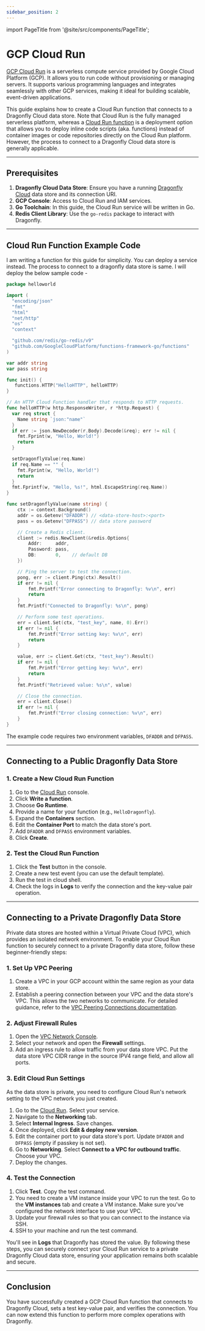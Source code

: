 ```yaml
---
sidebar_position: 2
---
```


import PageTitle from '@site/src/components/PageTitle';

# GCP Cloud Run

<PageTitle title="Connecting from GCP Cloud Run | Dragonfly Cloud" />

[GCP Cloud Run](https://cloud.google.com/run) is a serverless compute service provided by Google Cloud Platform (GCP).
It allows you to run code without provisioning or managing servers.
It supports various programming languages and integrates seamlessly with other GCP services,
making it ideal for building scalable, event-driven applications.

This guide explains how to create a Cloud Run function that connects to a Dragonfly Cloud data store.
Note that Cloud Run is the fully managed serverless platform,
whereas a [Cloud Run function](https://cloud.google.com/blog/products/serverless/google-cloud-functions-is-now-cloud-run-functions)
is a deployment option that allows you to deploy inline code scripts (aka. functions) instead of container images
or code repositories directly on the Cloud Run platform. However, the process to connect to a Dragonfly Cloud data store is generally applicable.

---

## Prerequisites

1. **Dragonfly Cloud Data Store**: Ensure you have a running [Dragonfly Cloud](https://dragonflydb.cloud/) data store and its connection URI.
2. **GCP Console**: Access to Cloud Run and IAM services.
3. **Go Toolchain**: In this guide, the Cloud Run service will be written in Go.
4. **Redis Client Library**: Use the `go-redis` package to interact with Dragonfly.

---

## Cloud Run Function Example Code

I am writing a function for this guide for simplicity. You can deploy a service
instead. The process to connect to a dragonfly data store is same. I will deploy
the below sample code -

```go
package helloworld

import (
  "encoding/json"
  "fmt"
  "html"
  "net/http"
  "os"
  "context"

  "github.com/redis/go-redis/v9"
  "github.com/GoogleCloudPlatform/functions-framework-go/functions"
)

var addr string
var pass string

func init() {
   functions.HTTP("HelloHTTP", helloHTTP)
}

// An HTTP Cloud Function handler that responds to HTTP requests.
func helloHTTP(w http.ResponseWriter, r *http.Request) {
  var req struct {
    Name string `json:"name"`
  }
  if err := json.NewDecoder(r.Body).Decode(&req); err != nil {
    fmt.Fprint(w, "Hello, World!")
    return
  }

  setDragonflyValue(req.Name)
  if req.Name == "" {
    fmt.Fprint(w, "Hello, World!")
    return
  }
  fmt.Fprintf(w, "Hello, %s!", html.EscapeString(req.Name))
}

func setDragonflyValue(name string) {
    ctx := context.Background()
    addr = os.Getenv("DFADDR") // <data-store-host>:<port>
    pass = os.Getenv("DFPASS") // data store password

    // Create a Redis client.
    client := redis.NewClient(&redis.Options{
        Addr:     addr,
        Password: pass,
        DB:       0,    // default DB
    })

    // Ping the server to test the connection.
    pong, err := client.Ping(ctx).Result()
    if err != nil {
        fmt.Printf("Error connecting to Dragonfly: %v\n", err)
        return
    }
    fmt.Printf("Connected to Dragonfly: %s\n", pong)

    // Perform some test operations.
    err = client.Set(ctx, "test_key", name, 0).Err()
    if err != nil {
        fmt.Printf("Error setting key: %v\n", err)
        return
    }

    value, err := client.Get(ctx, "test_key").Result()
    if err != nil {
        fmt.Printf("Error getting key: %v\n", err)
        return
    }
    fmt.Printf("Retrieved value: %s\n", value)

    // Close the connection.
    err = client.Close()
    if err != nil {
        fmt.Printf("Error closing connection: %v\n", err)
    }
}
```

The example code requires two environment variables, `DFADDR` and `DFPASS`.

---

## Connecting to a Public Dragonfly Data Store

### 1. Create a New Cloud Run Function

1. Go to the [Cloud Run](https://console.cloud.google.com/run) console.
2. Click **Write a function**.
3. Choose **Go Runtime**.
4. Provide a name for your function (e.g., `HelloDragonfly`).
5. Expand the **Containers** section.
6. Edit the **Container Port** to match the data store's port.
7. Add `DFADDR` and `DFPASS` environment variables.
8. Click **Create**.

### 2. Test the Cloud Run Function

1. Click the **Test** button in the console.
2. Create a new test event (you can use the default template).
3. Run the test in cloud shell.
4. Check the logs in **Logs** to verify the connection and the key-value pair operation.

---

## Connecting to a Private Dragonfly Data Store

Private data stores are hosted within a Virtual Private Cloud (VPC), which provides
an isolated network environment. To enable your Cloud Run function to securely
connect to a private Dragonfly data store, follow these beginner-friendly steps:

### 1. Set Up VPC Peering

1. Create a VPC in your GCP account within the same region as your data store.
2. Establish a peering connection between your VPC and the data store's VPC.
   This allows the two networks to communicate. For detailed guidance, refer to the [VPC Peering Connections documentation](../../connections.md).

### 2. Adjust Firewall Rules

1. Open the [VPC Network Console](https://console.cloud.google.com/networking/networks/list).
2. Select your network and open the **Firewall** settings.
3. Add an ingress rule to allow traffic from your data store VPC. Put the data store VPC CIDR range in the source IPV4 range field, and allow all ports.

### 3. Edit Cloud Run Settings

As the data store is private, you need to configure Cloud Run's network setting
to the VPC network you just created.

1. Go to the [Cloud Run](https://console.cloud.google.com/run). Select your service.
2. Navigate to the **Networking** tab.
3. Select **Internal Ingress**. Save changes.
4. Once deployed, click **Edit & deploy new version**.
5. Edit the container port to your data store's port. Update `DFADDR` and `DFPASS` (empty if passkey is not set).
6. Go to **Networking**. Select **Connect to a VPC for outbound traffic**. Choose your VPC.
7. Deploy the changes.

### 4. Test the Connection

1. Click **Test**. Copy the test command.
2. You need to create a VM instance inside your VPC to run the test. Go to the **VM instances** tab and
   create a VM instance. Make sure you've configured the network interface to use your VPC.
3. Update your firewall rules so that you can connect to the instance via SSH.
4. SSH to your machine and run the test command.

You'll see in **Logs** that Dragonfly has stored the value.
By following these steps, you can securely connect your Cloud Run service to a private Dragonfly Cloud data store,
ensuring your application remains both scalable and secure.

---

## Conclusion

You have successfully created a GCP Cloud Run function that connects to Dragonfly Cloud,
sets a test key-value pair, and verifies the connection.
You can now extend this function to perform more complex operations with Dragonfly.
